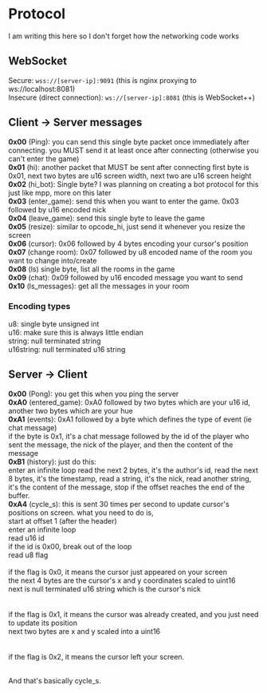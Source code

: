 # Protocol
I am writing this here so I don't forget how the networking code works
## WebSocket
Secure: `wss://[server-ip]:9091` (this is nginx proxying to ws://localhost:8081)<br>
Insecure (direct connection): `ws://[server-ip]:8081` (this is WebSocket++)
## Client -> Server messages
**0x00** (Ping): you can send this single byte packet once immediately after connecting. you MUST send it at least once after connecting (otherwise you can't enter the game)
<br>
**0x01** (hi): another packet that MUST be sent after connecting first byte is 0x01, next two bytes are u16 screen width, next two are u16 screen height
<br>
**0x02** (hi_bot): Single byte? I was planning on creating a bot protocol for this just like mpp, more on this later
<br>
**0x03** (enter_game): send this when you want to enter the game. 0x03 followed by u16 encoded nick
<br>
**0x04** (leave_game): send this single byte to leave the game
<br>
**0x05** (resize): similar to opcode_hi, just send it whenever you resize the screen
<br>
**0x06** (cursor): 0x06 followed by 4 bytes encoding your cursor's position
<br>
**0x07** (change room): 0x07 followed by u8 encoded name of the room you want to change into/create
<br>
**0x08** (ls) single byte, list all the rooms in the game
<br>
**0x09** (chat): 0x09 followed by u16 encoded message you want to send
<br>
**0x10** (ls_messages): get all the messages in your room

### Encoding types
u8: single byte unsigned int
<br>
u16: make sure this is always little endian
<br>
string: null terminated string
<br>
u16string: null terminated u16 string

## Server -> Client
**0x00** (Pong): you get this when you ping the server
<br>
**0xA0** (entered_game): 0xA0 followed by two bytes which are your u16 id, another two bytes which are your hue
<br>
**0xA1** (events): 0xA1 followed by a byte which defines the type of event (ie chat message)<br>
if the byte is 0x1, it's a chat message followed by the id of the player who sent the message, the nick of the player, and then the content of the message
<br>
**0xB1** (history): just do this:<br>
enter an infinite loop
read the next 2 bytes, it's the author's id, read the next 8 bytes, it's the timestamp, read a string, it's the nick, read another string, it's the content of the message, stop if the offset reaches the end of the buffer.
<br>
**0xA4** (cycle_s): this is sent 30 times per second to update cursor's positions on screen. what you need to do is,<br>
start at offset 1 (after the header)<br>
enter an infinite loop<br>
read u16 id<br>
if the id is 0x00, break out of the loop<br>
read u8 flag<br>
<br>
if the flag is 0x0, it means the cursor just appeared on your screen<br>
the next 4 bytes are the cursor's x and y coordinates scaled to uint16<br>
next is null terminated u16 string which is the cursor's nick<br>
<br>
<br>
if the flag is 0x1, it means the cursor was already created, and you just need to update its position<br>
next two bytes are x and y scaled into a uint16<br>
<br>
<br>
if the flag is 0x2, it means the cursor left your screen.
<br>
<br>

And that's basically cycle_s.
<br>

